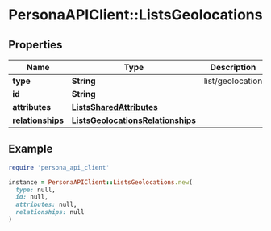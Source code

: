 # PersonaAPIClient::ListsGeolocations

## Properties

| Name | Type | Description | Notes |
| ---- | ---- | ----------- | ----- |
| **type** | **String** | list/geolocation | [optional] |
| **id** | **String** |  | [optional] |
| **attributes** | [**ListsSharedAttributes**](ListsSharedAttributes.md) |  | [optional] |
| **relationships** | [**ListsGeolocationsRelationships**](ListsGeolocationsRelationships.md) |  | [optional] |

## Example

```ruby
require 'persona_api_client'

instance = PersonaAPIClient::ListsGeolocations.new(
  type: null,
  id: null,
  attributes: null,
  relationships: null
)
```

